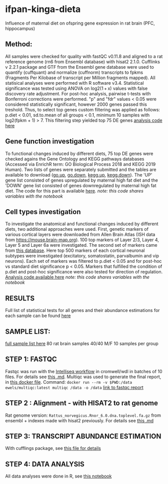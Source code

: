 # ifpan-kinga-dieta
Influence of maternal diet on ofspring gene expression in rat brain (PFC, hippocampus)

## Method:
All samples were checked for quality with fastQC v0.11.8 and aligned to a rat reference genome (rn6 from Ensembl database) with hisat2 2.1.0. Cufflinks v 2.2.1 package and GTF from the Ensembl gene database were used to quantify (cuffquant) and normalize (cuffnorm) transcripts to fpkms (Fragments Per Kilobase of transcript per Million fragments mapped). All statisical analyses were performed with R software v3.4. Statistical significance was tested using ANOVA on log2(1 + x) values with false discovery rate adjustment. For post-hoc analysis, pairwise t-tests with Bonferroni corrections were performed. "p" and "fdr" values < 0.05 were considered statistically significant, however 2000 genes passed this treshold. Thus, to select top genes custom filtering was applied as follows: p.diet < 0.01, sd.to.mean of all groups < 0.1, minimum 10 samples with log2(fpkm + 1) > 7. This filtering step yielded top 75 DE genes [analysis code here](kinga-dieta.Rmd)

## Gene function investigation
To  functional changes induced by different diets, 75 top DE genes were checked agains the Gene Ontology and KEGG pathways databases (Accessed via EnrichR term: GO Biological Process 2018 and KEGG 2019 Human). Two lists of genes were separately submitted and the tables are available to download ([go.up](http://149.156.177.112/projects/ifpan-kinga-dieta/analysis/GO_up.txt), [go.down](http://149.156.177.112/projects/ifpan-kinga-dieta/analysis/GO_down.txt), [kegg.up](http://149.156.177.112/projects/ifpan-kinga-dieta/analysis/KEGG_up.txt), [kegg.down](http://149.156.177.112/projects/ifpan-kinga-dieta/analysis/KEGG_down.txt)). The 'UP' gene list consisted of genes upregulated by maternal high fat diet and the 'DOWN' gene list consisted of genes downregulated by maternal high fat diet. The code for this part is available [here](
functional-gene-analysis.R). *note: this code shares variables with the notebook*

## Cell types investigation 
To investigate the anatomical and functional changes induced by different diets, two additional approaches were used. First, genetic markers of various cortical layers were downloaded from Allen Brain Atlas (ISH data from https://mouse.brain-map.org). 100 top markers of Layer 2/3, Layer 4, Layer 5 and Layer 6a were investigated. The second set of markers came from [this database](http://research-pub.gene.com/NeuronSubtypeTranscriptomes/#study/study/GSE122100/studyReport.html). Here top 500 markers of each cortical neuronal subtypes were investigated (excitatory, somatostatin, parvalbumin and vip neurons). Each set of markers was filtered to p.diet < 0.05 and for post-hoc vs standard diet significance p < 0.05. Markers that fulfilled the condition of p.diet and post-hoc significance were also tested for direction of regulation. [Analysis code available here](cell-types-investigation.R) *note: this code shares variables with the notebook*

## RESULTS
Full list of statistical tests for all genes and their abundance estimations for each sample can be found [here](http://149.156.177.112/projects/ifpan-kinga-dieta/analysis/all-genes-anova.csv)

## SAMPLE LIST:
[full sample list here](sample-list.tsv)
80 rat brain samples
40/40 M/F
10 samples per group

## STEP 1: FASTQC
Fastqc was run with the [Intelliseq workflow](https://gitlab.com/intelliseq/workflows/raw/master/src/main/wdl/tasks/quality-check-fastqc/v0.1/quality-check-fastqc.wdl) in cromwell/wdl in batches of 10 files. For details see [this .md](run-fastqc-wdl-in-batches.md). Multiqc was used to generate the final report, in [this docker file](https://hub.docker.com/r/ewels/multiqc). Command:
`docker run --rm -v $PWD:/data ewels/multiqc:latest multiqc /data -o /data`
[link to fastqc report](http://149.156.177.112/projects/ifpan-kinga-dieta/multiqc_report.html)

## STEP 2 : Alignment - with HISAT2 to rat genome
Rat genome version: `Rattus_norvegicus.Rnor_6.0.dna.toplevel.fa.gz` from ensembl + indexes made with hisat2 previously. For details see [this .md](run-hisat2.md)

## STEP 3: TRANSCRIPT ABUNDANCE ESTIMATION
With cufflings package, see [this file for details](run-cuffquant-and-cuffnorm.md)

## STEP 4: DATA ANALYSIS
All data analyses were done in R, see [this notebook](kinga-dieta.Rmd)
